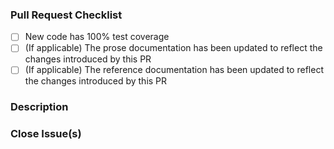 [//]: # "By submitting this pull request, you agree to:"
[//]: # "- follow [Litestar's Code of Conduct](https://github.com/litestar-org/.github/blob/main/CODE_OF_CONDUCT.md)"
[//]: # "- follow [Litestar's contribution guidelines](https://github.com/litestar-org/.github/blob/main/CONTRIBUTING.md)"

### Pull Request Checklist

[//]: # "Please review the [Litestar contribution guidelines](https://github.com/litestar-org/.github/blob/main/CONTRIBUTING.md) for this repository."

- [ ] New code has 100% test coverage
- [ ] (If applicable) The prose documentation has been updated to reflect the changes introduced by this PR
- [ ] (If applicable) The reference documentation has been updated to reflect the changes introduced by this PR

### Description

[//]: # "Please describe your pull request for new release changelog purposes"

### Close Issue(s)

[//]: # "Please add in issue numbers this pull request will close, if applicable"
[//]: # "Examples: Fixes #4321 or Closes #1234"
